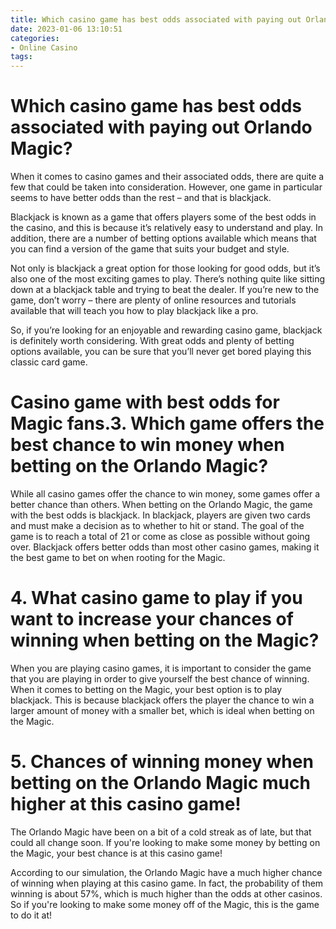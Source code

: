 ```yaml
---
title: Which casino game has best odds associated with paying out Orlando Magic
date: 2023-01-06 13:10:51
categories:
- Online Casino
tags:
---
```



#  Which casino game has best odds associated with paying out Orlando Magic?

When it comes to casino games and their associated odds, there are quite a few that could be taken into consideration. However, one game in particular seems to have better odds than the rest – and that is blackjack.

Blackjack is known as a game that offers players some of the best odds in the casino, and this is because it’s relatively easy to understand and play. In addition, there are a number of betting options available which means that you can find a version of the game that suits your budget and style.

Not only is blackjack a great option for those looking for good odds, but it’s also one of the most exciting games to play. There’s nothing quite like sitting down at a blackjack table and trying to beat the dealer. If you’re new to the game, don’t worry – there are plenty of online resources and tutorials available that will teach you how to play blackjack like a pro.

So, if you’re looking for an enjoyable and rewarding casino game, blackjack is definitely worth considering. With great odds and plenty of betting options available, you can be sure that you’ll never get bored playing this classic card game.

#  Casino game with best odds for Magic fans.3. Which game offers the best chance to win money when betting on the Orlando Magic?

While all casino games offer the chance to win money, some games offer a better chance than others. When betting on the Orlando Magic, the game with the best odds is blackjack. In blackjack, players are given two cards and must make a decision as to whether to hit or stand. The goal of the game is to reach a total of 21 or come as close as possible without going over. Blackjack offers better odds than most other casino games, making it the best game to bet on when rooting for the Magic.

# 4. What casino game to play if you want to increase your chances of winning when betting on the Magic?

When you are playing casino games, it is important to consider the game that you are playing in order to give yourself the best chance of winning. When it comes to betting on the Magic, your best option is to play blackjack. This is because blackjack offers the player the chance to win a larger amount of money with a smaller bet, which is ideal when betting on the Magic.

# 5. Chances of winning money when betting on the Orlando Magic much higher at this casino game!

The Orlando Magic have been on a bit of a cold streak as of late, but that could all change soon. If you're looking to make some money by betting on the Magic, your best chance is at this casino game!

According to our simulation, the Orlando Magic have a much higher chance of winning when playing at this casino game. In fact, the probability of them winning is about 57%, which is much higher than the odds at other casinos. So if you're looking to make some money off of the Magic, this is the game to do it at!